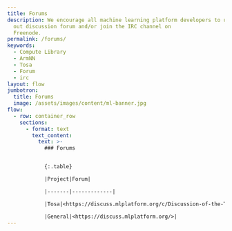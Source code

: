 ```yaml
---
title: Forums
description: We encourage all machine learning platform developers to use
  out discussion forum and/or join the IRC channel on
  Freenode.
permalink: /forums/
keywords:
  - Compute Library
  - ArmNN
  - Tosa
  - Forum
  - irc
layout: flow
jumbotron:
  title: Forums
  image: /assets/images/content/ml-banner.jpg
flow:
  - row: container_row
    sections:
      - format: text
        text_content:
          text: >-
            ### Forums


            {:.table}

            |Project|Forum|

            |-------|-------------|

            |Tosa|<https://discuss.mlplatform.org/c/Discussion-of-the-TOSA-specification/>|

            |General|<https://discuss.mlplatform.org/>|
---
```

